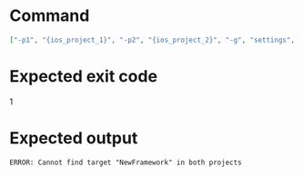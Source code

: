 # Command
```json
["-p1", "{ios_project_1}", "-p2", "{ios_project_2}", "-g", "settings", "-t", "NewFramework"]
```

# Expected exit code
1

# Expected output
```
ERROR: Cannot find target "NewFramework" in both projects

```
